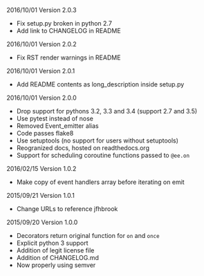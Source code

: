 2016/10/01 Version 2.0.3
  - Fix setup.py broken in python 2.7
  - Add link to CHANGELOG in README

2016/10/01 Version 2.0.2
  - Fix RST render warnings in README

2016/10/01 Version 2.0.1
  - Add README contents as long\_description inside setup.py

2016/10/01 Version 2.0.0
  - Drop support for pythons 3.2, 3.3 and 3.4 (support 2.7 and 3.5)
  - Use pytest instead of nose
  - Removed Event\_emitter alias
  - Code passes flake8
  - Use setuptools (no support for users without setuptools)
  - Reogranized docs, hosted on readthedocs.org
  - Support for scheduling coroutine functions passed to `@ee.on`

2016/02/15 Version 1.0.2
  - Make copy of event handlers array before iterating on emit

2015/09/21 Version 1.0.1
  - Change URLs to reference jfhbrook

2015/09/20 Version 1.0.0
  - Decorators return original function for `on` and `once`
  - Explicit python 3 support
  - Addition of legit license file
  - Addition of CHANGELOG.md
  - Now properly using semver
